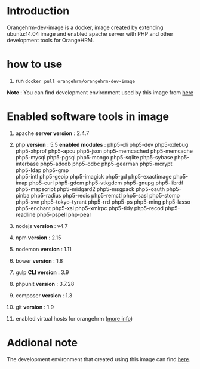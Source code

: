 # Introduction
Orangehrm-dev-image is a docker, image created by extending ubuntu:14.04 image and enabled apache server with PHP and other development tools for OrangeHRM.

# how to use 
1. run `docker pull orangehrm/orangehrm-dev-image`

**Note** : You can find development environment used by this image from [here](https://github.com/orangehrm/orangehrm-dev-environment)

# Enabled software tools in image
1. apache 
**server version** : 2.4.7

2. php
**version** : 5.5
**enabled modules** : 
    php5-cli
		php5-dev
		php5-xdebug php5-xhprof
		php5-apcu
		php5-json
		php5-memcached php5-memcache
		php5-mysql php5-pgsql
		php5-mongo 
		php5-sqlite php5-sybase php5-interbase php5-adodb php5-odbc 
		php5-gearman 
		php5-mcrypt  
		php5-ldap 
		php5-gmp  
		php5-intl 
		php5-geoip 
		php5-imagick 
    php5-gd 
    php5-exactimage 
		php5-imap 
		php5-curl 
		php5-gdcm php5-vtkgdcm 
		php5-gnupg
		php5-librdf 
		php5-mapscript 
		php5-midgard2 
		php5-msgpack 
		php5-oauth 
		php5-pinba 
		php5-radius 
		php5-redis 
		php5-remctl
		php5-sasl 
		php5-stomp 
		php5-svn 
		php5-tokyo-tyrant
		php5-rrd
		php5-ps
		php5-ming
		php5-lasso
		php5-enchant
		php5-xsl
		php5-xmlrpc
		php5-tidy
		php5-recod
		php5-readline
		php5-pspell
		php-pear
    
3. nodejs
**version** : v4.7

4. npm
**version** : 2.15

5. nodemon
**version** : 1.11

6. bower
**version** : 1.8

7. gulp
**CLI version** : 3.9

8. phpunit
**version** : 3.7.28

9. composer
**version** : 1.3

10. git
**version** : 1.9

10. enabled virtual hosts for orangehrm ([more info](https://hub.docker.com/r/orangehrm/orangehrm-dev-image/))

# Addional note
The development environment that created using this image can find [here](https://github.com/orangehrm/orangehrm-dev-environment).
